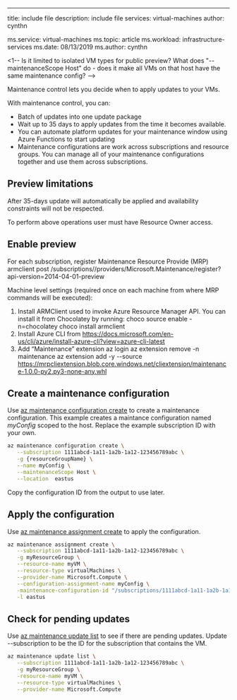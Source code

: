---
title: include file
description: include file
services: virtual-machines
author: cynthn

ms.service: virtual-machines
ms.topic: article
ms.workload: infrastructure-services
ms.date: 08/13/2019
ms.author: cynthn


<1-- Is it limited to isolated VM types for public preview? What does "--maintenanceScope Host" do - does it make all VMs on that host have the same maintenance config? -->

Maintenance control lets you decide when to apply updates to your VMs.

With maintenance control, you can:
- Batch of updates into one update package 
- Wait up to 35 days to apply updates from the time it becomes available. 
- You can automate platform updates for your maintenance window using Azure Functions to start updating
- Maintenance configurations are work across subscriptions and resource groups. You can manage all of your maintenance configurations together and use them across subscriptions.

## Preview limitations


After 35-days update will automatically be applied and availability constraints will not be respected.

To perform above operations user must have Resource Owner access.


## Enable preview

For each subscription, register Maintenance Resource Provide (MRP) armclient post /subscriptions/<subscription id>/providers/Microsoft.Maintenance/register?api-version=2014-04-01-preview

Machine level settings (required once on each machine from where MRP commands will be executed): 
1. Install ARMClient used to invoke Azure Resource Manager API. You can install it from Chocolatey by running: choco source enable -n=chocolatey choco install armclient
1. Install Azure CLI from https://docs.microsoft.com/en-us/cli/azure/install-azure-cli?view=azure-cli-latest 
1. Add “Maintenance” extension az login az extension remove -n maintenance az extension add -y --source https://mrpcliextension.blob.core.windows.net/cliextension/maintenance-1.0.0-py2.py3-none-any.whl


## Create a maintenance configuration

Use [az maintenance configuration create]() to create a maintenance configuration. This example creates a maintance configuration named *myConfig* scoped to the host. Replace the example subscription ID with your own. 

```bash
az maintenance configuration create \
   --subscription 1111abcd-1a11-1a2b-1a12-123456789abc \
   -g {resourceGroupName} \
   --name myConfig \
   --maintenanceScope Host \
   --location  eastus
```

Copy the configuration ID from the output to use later.

## Apply the configuration

Use [az maintenance assignment create]() to apply the configuration.

```bash
az maintenance assignment create \
   --subscription 1111abcd-1a11-1a2b-1a12-123456789abc \
   -g myResourceGroup \
   --resource-name myVM \
   --resource-type virtualMachines \
   --provider-name Microsoft.Compute \
   --configuration-assignment-name myConfig \
   -maintenance-configuration-id "/subscriptions/1111abcd-1a11-1a2b-1a12-123456789abc/resourcegroups/myResourceGroup/providers/Microsoft.Maintenance/maintenanceConfigura tions/myConfig" \
   -l eastus
```

## Check for pending updates

Use [az maintenance update list]() to see if there are pending updates. Update --subscription to be the ID for the subscription that contains the VM.

```bash
az maintenance update list \
   --subscription 1111abcd-1a11-1a2b-1a12-123456789abc \
   -g myResourceGroup \
   -resource-name myVM \
   --resource-type virtualMachines \
   --provider-name Microsoft.Compute
```






